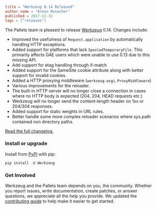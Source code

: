 ~~~~toml
title = "Werkzeug 0.14 Released"
author_name = "Armin Ronacher"
published = 2017-12-31
tags = ["releases"]
~~~~

The Pallets team is pleased to release [Werkzeug](/p/werkzeug) 0.14. Changes include:

- Improved the usefulness of `Request.application` by automatically handling HTTP exceptions.
- Added support for platforms that lack `SpooledTemporaryFile`. This primarily affects GAE users which were unable to use 0.13 due to this missing API.
- Add support for etag handling through if-match
- Added support for the SameSite cookie attribute along with better support for invalid cookies.
- Added a HTTP proxying middleware (`werkzeug.wsgi.ProxyMiddleware`)
- Various improvements for the reloader.
- The built-in HTTP server will no longer close a connection in cases
  where no HTTP body is expected (204, 204, HEAD requests etc.)
- Werkzeug will no longer send the content-length header on 1xx or
  204/304 responses.
- Added support for static weights in URL rules.
- Better handle some more complex reloader scenarios where sys.path
  contained non directory paths.

[Read the full changelog.](http://werkzeug.pocoo.org/docs/latest/changes/#version-0-14)

### Install or upgrade

Install from [PyPI](https://pypi.org/project/Werkzeug/0.14/) with pip:

```
pip install -U Werkzeug
```

### Get Involved

Werkzeug and the Pallets team depends on you, the community. Whether you report issues, write documentation, create patches, or answer questions, we appreciate all the help you provide. We updated the [contributing guide](https://github.com/pallets/werkzeug/blob/master/CONTRIBUTING.rst) to help make it easier to get started.
